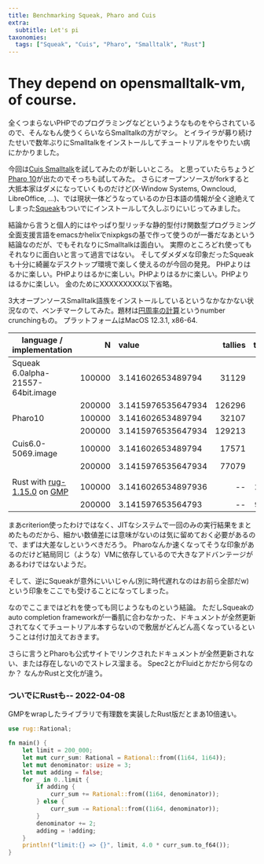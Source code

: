 ```yaml
---
title: Benchmarking Squeak, Pharo and Cuis
extra:
  subtitle: Let's pi
taxonomies:
  tags: ["Squeak", "Cuis", "Pharo", "Smalltalk", "Rust"]
---
```

# They depend on opensmalltalk-vm, of course.

全くつまらないPHPでのプログラミングなどというようなものをやらされているので、そんなもん使うくらいならSmalltalkの方がマシ。
とイライラが募り続けたせいで数年ぶりにSmalltalkをインストールしてチュートリアルをやりたい病にかかりました。

今回は[Cuis Smalltalk](http://www.cuis-smalltalk.org)を試してみたのが新しいところ。
と思っていたらちょうど[Pharo 10](https://pharo.org/news/pharo10-released)が出たのでそっちも試してみた。
さらにオープンソースがforkすると大抵本家はダメになっていくものだけど(X-Window Systems, Owncloud, LibreOffice, ...)、では現状一体どうなっているのか日本語の情報が全く途絶えてしまった[Squeak](https://squeak.org)もついでにインストールして久しぶりにいじってみました。

結論から言うと個人的にはやっぱり型リッチな静的型付け関数型プログラミング全面支援言語をemacsかhelixでnixpkgsの基で作って使うのが一番だなあという結論なのだが、でもそれなりにSmalltalkは面白い。
実際のところどれ使ってもそれなりに面白いと言って過言ではない。
そしてダメダメな印象だったSqueakも十分に綺麗なデスクトップ環境で楽しく使えるのが今回の発見。
PHPよりはるかに楽しい。PHPよりはるかに楽しい。PHPよりはるかに楽しい。PHPよりはるかに楽しい。
金のためにXXXXXXXXX以下省略。

3大オープンソースSmalltalk語族をインストールしているというなかなかない状況なので、ベンチマークしてみた。題材は[円周率の計算](https://youtu.be/skh9suWVoD8)というnumber crunchingもの。
プラットフォームはMacOS 12.3.1, x86-64.

|  language / implementation        |   N    |              value | tallies | time(msec.) |
|-----------------------------------|-------:|:-------------------|--------:|------------:|
| Squeak 6.0alpha-21557-64bit.image | 100000 | 3.141602653489794  |   31129 | 31511       |
|                                   | 200000 | 3.1415976535647934 |  126296 | 127893      |
| Pharo10                           | 100000 | 3.141602653489794  |   32107 | 32107       |
|                                   | 200000 | 3.1415976535647934 |  129213 | 129213      |
| Cuis6.0-5069.image                | 100000 | 3.141602653489794  |   17571 | 37985       |
|                                   | 200000 | 3.1415976535647934 |   77079 | 150123      |
|                                   |        |                    |         |             |
| Rust with [rug-1.15.0](https://crates.io/crates/rug) on [GMP](https://gmplib.org/) | 100000 | 3.1416026534897936 |      -- | 2.38 x 10^3 |
|                                   | 200000 | 3.141597653564793  |      -- | 9.78 x 10^3 |

まあcriterion使ったわけではなく、JITなシステムで一回のみの実行結果をまとめたものだから、細かい数値差には意味がないのは気に留めておく必要があるので、まずは大差なしというべきだろう。
Pharoなんか速くなってそうな印象があるのだけど結局同じ（ような）VMに依存しているので大きなアドバンテージがあるわけではないようだ。

そして、逆にSqueakが意外にいいじゃん(別に時代遅れなのはお前ら全部だw)という印象をここでも受けることになってしまった。

なのでここまではどれを使っても同じようなものという結論。
ただしSqueakのauto completion frameworkが一番肌に合わなかった、ドキュメントが全然更新されてなくてチュートリアル本すらないので敷居がどんどん高くなっているということは付け加えておきます。

さらに言うとPharoも公式サイトでリンクされたドキュメントが全然更新されない、または存在しないのでストレス溜まる。
Spec2とかFluidとかだから何なのか？
なんかRustと文化が違う。

### ついでにRustも-- 2022-04-08

GMPをwrapしたライブラリで有理数を実装したRust版だとまあ10倍速い。

```rust
use rug::Rational;

fn main() {
    let limit = 200_000;
    let mut curr_sum: Rational = Rational::from((1i64, 1i64));
    let mut denominator: usize = 3;
    let mut adding = false;
    for _ in 0..limit {
        if adding {
            curr_sum += Rational::from((1i64, denominator));
        } else {
            curr_sum -= Rational::from((1i64, denominator));
        }
        denominator += 2;
        adding = !adding;
    }
    println!("limit:{} => {}", limit, 4.0 * curr_sum.to_f64());
}
```
